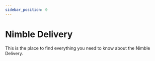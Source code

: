 ```yaml
---
sidebar_position: 0
---
```


# Nimble Delivery

This is the place to find everything you need to know about the Nimble Delivery. 
